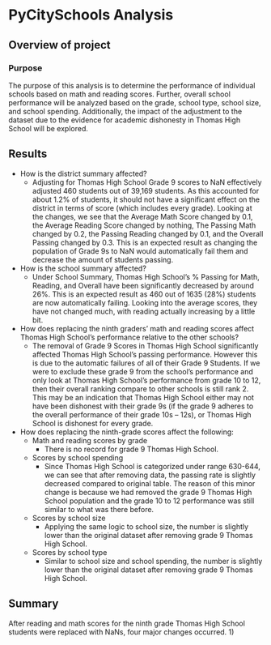 # PyCitySchools Analysis

## Overview of project

### Purpose
The purpose of this analysis is to determine the performance of individual schools based on math and reading scores. Further, overall school performance will be analyzed based on the grade, school type, school size, and school spending. Additionally, the impact of the adjustment to the dataset due to the evidence for academic dishonesty in Thomas High School will be explored.  

## Results

- How is the district summary affected?
    - Adjusting for Thomas High School Grade 9 scores to NaN effectively adjusted 460 students out of 39,169 students. As this accounted for about 1.2% of students, it should not have a significant effect on the district in terms of score (which includes every grade). Looking at the changes, we see that the Average Math Score changed by 0.1, the Average Reading Score changed by nothing, The Passing Math changed by 0.2, the Passing Reading changed by 0.1, and the Overall Passing changed by 0.3. This is an expected result as changing the population of Grade 9s to NaN would automatically fail them and decrease the amount of students passing. 
- How is the school summary affected? 
    - Under School Summary, Thomas High School’s % Passing for Math, Reading, and Overall have been significantly decreased by around 26%. This is an expected result as 460 out of 1635 (28%) students are now automatically failing. Looking into the average scores, they have not changed much, with reading actually increasing by a little bit. 
- How does replacing the ninth graders’ math and reading scores affect Thomas High School’s performance relative to the other schools? 
    - The removal of Grade 9 Scores in Thomas High School significantly affected Thomas High School’s passing performance. However this is due to the automatic failures of all of their Grade 9 Students. If we were to exclude these grade 9 from the school’s performance and only look at Thomas High School’s performance from grade 10 to 12, then their overall ranking compare to other schools is still rank 2. This may be an indication that Thomas High School either may not have been dishonest with their grade 9s (if the grade 9 adheres to the overall performance of their grade 10s – 12s), or Thomas High School is dishonest for every grade. 
- How does replacing the ninth-grade scores affect the following:
    - Math and reading scores by grade
        - There is no record for grade 9 Thomas High School.
    - Scores by school spending
        - Since Thomas High School is categorized under range 630-644, we can see that after removing data, the passing rate is slightly decreased compared to original table. The reason of this minor change is because we had removed the grade 9 Thomas High School population and the grade 10 to 12 performance was still similar to what was there before. 
    - Scores by school size
        - Applying the same logic to school size, the number is slightly lower than the original dataset after removing grade 9 Thomas High School. 
    - Scores by school type
        - Similar to school size and school spending, the number is slightly lower than the original dataset after removing grade 9 Thomas High School.
## Summary
After reading and math scores for the ninth grade Thomas High School students were replaced with NaNs, four major changes occurred.
1)  
